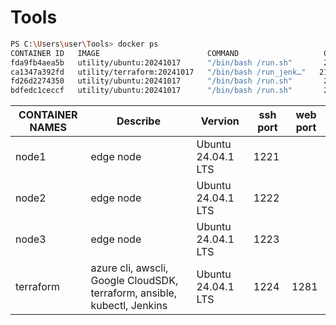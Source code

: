 # Tools


```bash
PS C:\Users\user\Tools> docker ps
CONTAINER ID   IMAGE                        COMMAND                   CREATED          STATUS          PORTS                                          NAMES
fda9fb4aea5b   utility/ubuntu:20241017      "/bin/bash /run.sh"       21 minutes ago   Up 21 minutes   0.0.0.0:1221->22/tcp                           node1
ca1347a392fd   utility/terraform:20241017   "/bin/bash /run_jenk…"   21 minutes ago   Up 21 minutes   0.0.0.0:1224->22/tcp, 0.0.0.0:1281->8080/tcp   terraform
fd26d2274350   utility/ubuntu:20241017      "/bin/bash /run.sh"       21 minutes ago   Up 21 minutes   0.0.0.0:1222->22/tcp                           node2
bdfedc1ceccf   utility/ubuntu:20241017      "/bin/bash /run.sh"       21 minutes ago   Up 21 minutes   0.0.0.0:1223->22/tcp                           node3
```

| CONTAINER NAMES | Describe | Vervion | ssh port | web port |
|---------------|----------|---------|----------|----------|
| node1 | edge node | Ubuntu 24.04.1 LTS | 1221 |
| node2 | edge node | Ubuntu 24.04.1 LTS | 1222 |
| node3 | edge node | Ubuntu 24.04.1 LTS | 1223 |
| terraform | azure cli, awscli, Google CloudSDK, terraform, ansible, kubectl, Jenkins   | Ubuntu 24.04.1 LTS | 1224 | 1281 |

